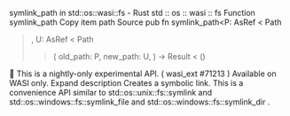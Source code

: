 symlink_path in std::os::wasi::fs - Rust
std
::
os
::
wasi
::
fs
Function
symlink_path
Copy item path
Source
pub fn symlink_path<P:
AsRef
<
Path
>, U:
AsRef
<
Path
>>(
    old_path: P,
    new_path: U,
) ->
Result
<
()
>
🔬
This is a nightly-only experimental API. (
wasi_ext
#71213
)
Available on
WASI
only.
Expand description
Creates a symbolic link.
This is a convenience API similar to
std::os::unix::fs::symlink
and
std::os::windows::fs::symlink_file
and
std::os::windows::fs::symlink_dir
.